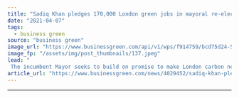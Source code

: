 ```yaml
---
title: "Sadiq Khan pledges 170,000 London green jobs in mayoral re-election pitch"
date: "2021-04-07"
tags: 
  - business green
source: "business green"
image_url: "https://www.businessgreen.com/api/v1/wps/f914759/bcd75d24-59ae-4715-8fe7-c6fed0ae6418/8/mayor-of-london-clean-air-3-185x114.jpeg"
image_fp: "/assets/img/post_thumbnails/137.jpeg"
lead: "
 The incumbent Mayor seeks to build on promise to make London carbon neutral by 2030 as he sets out election manifesto ..."
article_url: "https://www.businessgreen.com/news/4029452/sadiq-khan-pledges-170-london-green-jobs-mayoral-election-pitch"
---
```


---
